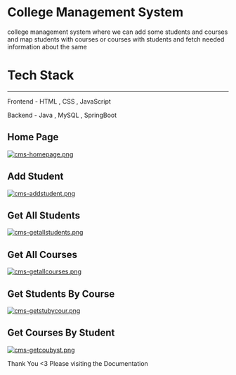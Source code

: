 # College Management System

college management system where we can add some students and courses and map students with courses or courses with students and fetch needed information about the same


# Tech Stack
----------

Frontend - HTML , CSS , JavaScript

Backend - Java , MySQL , SpringBoot

Home Page
---

[![cms-homepage.png](https://i.postimg.cc/3JRzGvcs/cms-homepage.png)](https://postimg.cc/0rTtRbxn)

Add Student
---

[![cms-addstudent.png](https://i.postimg.cc/qMcyZyjQ/cms-addstudent.png)](https://postimg.cc/dL1hhkMT)

Get All Students
---

[![cms-getallstudents.png](https://i.postimg.cc/3J4n7C6x/cms-getallstudents.png)](https://postimg.cc/xcQK3Hnw)

Get All Courses
---

[![cms-getallcourses.png](https://i.postimg.cc/j2JPVv5V/cms-getallcourses.png)](https://postimg.cc/MfqvV7Vt)


Get Students By Course
---

[![cms-getstubycour.png](https://i.postimg.cc/MHkbpggZ/cms-getstubycour.png)](https://postimg.cc/TL9WkNRB)

Get Courses By Student
---

[![cms-getcoubyst.png](https://i.postimg.cc/hPcTZ8BY/cms-getcoubyst.png)](https://postimg.cc/9zgDr7zP)


Thank You <3 Please visiting the Documentation
